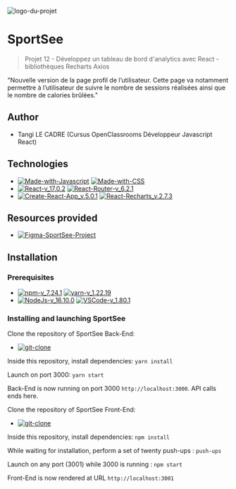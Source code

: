 ![logo-du-projet](/sportsee/src/assets/logo.png)

# SportSee

> Projet 12 - Développez un tableau de bord d'analytics avec React - bibliothèques Recharts Axios

"Nouvelle version de la page profil de l’utilisateur. 
Cette page va notamment permettre à l’utilisateur de suivre le nombre de sessions réalisées ainsi que le nombre de calories brûlées."



## Author

- Tangi LE CADRE  (Cursus OpenClassrooms Développeur Javascript React)

## Technologies

- [![Made-with-Javascript](https://img.shields.io/badge/Made%20with-Javascript-green?style&logo=javascript)](https://developer.mozilla.org/fr/docs/Web/JavaScript)
  [![Made-with-CSS](https://img.shields.io/badge/Made%20with-CSS-pink?style&logo=css3)](https://github.com/topics/css)
- [![React-v_17.0.2](https://img.shields.io/badge/React-v_17.24.1-blue?style&logo=react)](https://fr.reactjs.org/)
  [![React-Router-v_6.2.1](https://img.shields.io/badge/React_Router-v_6.2.1-yellow?style&logo=react)](https://reactrouter.com/docs/en/v6)
- [![Create-React-App_v.5.0.1](https://img.shields.io/badge/Create%20React%20App-v.5.0.1-purple?style&logo=react)](https://github.com/facebook/create-react-app)
  [![React-Recharts_v.2.7.3](https://img.shields.io/badge/React_Recharts-v_2.7.3-teal?style&logo=react)](https://www.npmjs.com/package/recharts)

## Resources provided

- [![Figma-SportSee-Project](https://img.shields.io/badge/Figma-SportSee-red?style&logo=figma)](https://www.figma.com/file/BMomGVZqLZb811mDMShpLu/UI-design-Sportify-FR?node-id=0%3A1)

## Installation

### Prerequisites

- [![npm-v_7.24.1](https://img.shields.io/badge/npm-v_7.24.1-orange?style&logo=npm)](https://docs.npmjs.com/)
[![yarn-v_1.22.19](https://img.shields.io/badge/yarn-v_1.22.19-teal?style&logo=yarn)](https://classic.yarnpkg.com/en/docs/usage)
- [![NodeJs-v_16.10.0](https://img.shields.io/badge/NodeJs-v_16.10.0-red?style&logo=nodedotjs)](https://nodejs.org/en/docs/)
[![VSCode-v_1.80.1](https://img.shields.io/badge/VSCode-v_1.80.1-black?style&logo=visual-studio-code)](https://code.visualstudio.com/download)

### Installing and launching SportSee

Clone the repository of SportSee Back-End:

- [![git-clone](https://img.shields.io/badge/Git%20clone-BackEnd%20SportSee-pink?style&logo=github)](https://github.com/OpenClassrooms-Student-Center/P9-front-end-dashboard)

Inside this repository, install dependencies: `yarn install`

Launch on port 3000: `yarn start`

Back-End is now running on port 3000 `http://localhost:3000`. API calls ends here.

Clone the repository of SportSee Front-End:

- [![git-clone](https://img.shields.io/badge/Git%20clone-Project%20SportSee-red?style&logo=github)](https://github.com/TangiLC/P12-SportSee.git)

Inside this repository, install dependencies: `npm install`

While waiting for installation, perform a set of twenty push-ups : `push-ups`

Launch on any port (3001) while 3000 is running : `npm start`

Front-End is now rendered at URL `http://localhost:3001`


